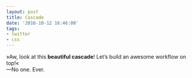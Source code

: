 ```yaml
---
layout: post
title: Cascade
date: '2016-10-12 16:46:00'
tags:
- twitter
- css
---
```


»Aw, look at this __beautiful cascade__! Let’s build an awesome workflow on top!«  
—No one. Ever.
